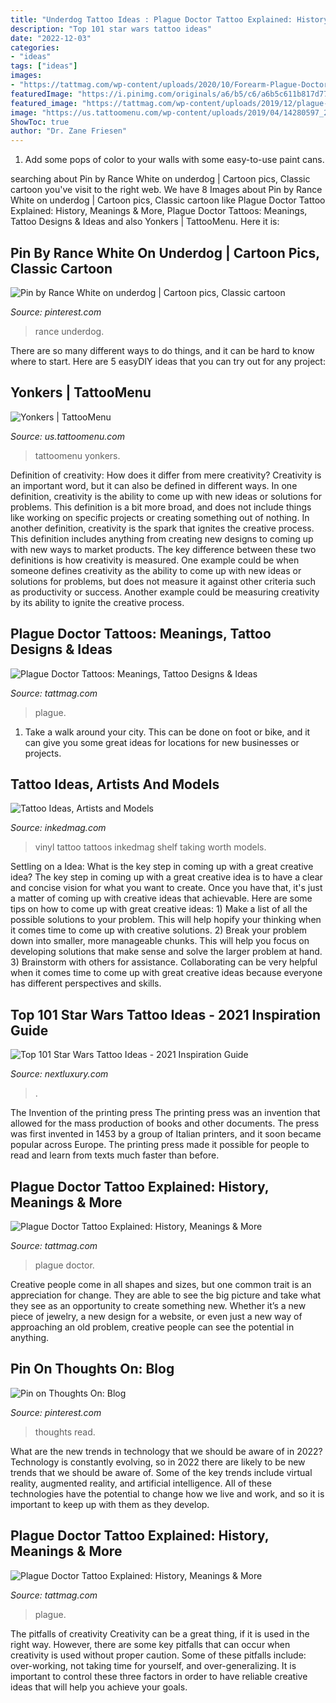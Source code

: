 ```yaml
---
title: "Underdog Tattoo Ideas : Plague Doctor Tattoo Explained: History, Meanings &amp; More"
description: "Top 101 star wars tattoo ideas"
date: "2022-12-03"
categories:
- "ideas"
tags: ["ideas"]
images:
- "https://tattmag.com/wp-content/uploads/2020/10/Forearm-Plague-Doctor-Tattoo-2-547x1024.jpg"
featuredImage: "https://i.pinimg.com/originals/a6/b5/c6/a6b5c611b817d779c9ec0cf9747b2200.jpg"
featured_image: "https://tattmag.com/wp-content/uploads/2019/12/plague-doctor-tattoo-63-1024x1024.jpg"
image: "https://us.tattoomenu.com/wp-content/uploads/2019/04/14280597_254629284932099_1083263433_n.jpg"
ShowToc: true
author: "Dr. Zane Friesen"
---
```



1. Add some pops of color to your walls with some easy-to-use paint cans.

	

		
searching about Pin by Rance White on underdog | Cartoon pics, Classic cartoon you've visit to the right web. We have 8 Images about Pin by Rance White on underdog | Cartoon pics, Classic cartoon like Plague Doctor Tattoo Explained: History, Meanings &amp; More, Plague Doctor Tattoos: Meanings, Tattoo Designs &amp; Ideas and also Yonkers | TattooMenu. Here it is:
		
    
## Pin By Rance White On Underdog | Cartoon Pics, Classic Cartoon

<img loading=lazy src="https://i.pinimg.com/originals/a6/b5/c6/a6b5c611b817d779c9ec0cf9747b2200.jpg" onerror="this.onerror=null;this.src='https://tse4.mm.bing.net/th?id=OIP.urRwqiLncTCy-LkNihCtOgHaLk&amp;pid=15.1';" alt="Pin by Rance White on underdog | Cartoon pics, Classic cartoon">

_Source: pinterest.com_

>rance underdog. 

	

There are so many different ways to do things, and it can be hard to know where to start. Here are 5 easyDIY ideas that you can try out for any project: 

    
## Yonkers | TattooMenu

<img loading=lazy src="https://us.tattoomenu.com/wp-content/uploads/2019/04/14280597_254629284932099_1083263433_n.jpg" onerror="this.onerror=null;this.src='https://tse3.mm.bing.net/th?id=OIP.ZuxGoXJsxFpj7US4wCeUIwHaHa&amp;pid=15.1';" alt="Yonkers | TattooMenu">

_Source: us.tattoomenu.com_

>tattoomenu yonkers. 

	

Definition of creativity: How does it differ from mere creativity?
Creativity is an important word, but it can also be defined in different ways. In one definition, creativity is the ability to come up with new ideas or solutions for problems. This definition is a bit more broad, and does not include things like working on specific projects or creating something out of nothing. In another definition, creativity is the spark that ignites the creative process. This definition includes anything from creating new designs to coming up with new ways to market products. The key difference between these two definitions is how creativity is measured. One example could be when someone defines creativity as the ability to come up with new ideas or solutions for problems, but does not measure it against other criteria such as productivity or success. Another example could be measuring creativity by its ability to ignite the creative process.

    
## Plague Doctor Tattoos: Meanings, Tattoo Designs &amp; Ideas

<img loading=lazy src="https://tattmag.com/wp-content/uploads/2020/10/Forearm-Plague-Doctor-Tattoo-2-547x1024.jpg" onerror="this.onerror=null;this.src='https://tse2.mm.bing.net/th?id=OIP.CkDagZOCndQb7PqqEf7fZQHaN3&amp;pid=15.1';" alt="Plague Doctor Tattoos: Meanings, Tattoo Designs &amp; Ideas">

_Source: tattmag.com_

>plague. 

	

1. Take a walk around your city. This can be done on foot or bike, and it can give you some great ideas for locations for new businesses or projects. 

    
## Tattoo Ideas, Artists And Models

<img loading=lazy src="https://www.inkedmag.com/.image/ar_16:9%2Cc_fill%2Ccs_srgb%2Cfl_progressive%2Cg_faces:center%2Cq_auto:good%2Cw_620/MTc4OTc1NTA1OTU1OTU2MjIz/vinyl.jpg" onerror="this.onerror=null;this.src='https://tse1.mm.bing.net/th?id=OIP.MEf7v-hPdzqs0gsKeKbHDwHaEK&amp;pid=15.1';" alt="Tattoo Ideas, Artists and Models">

_Source: inkedmag.com_

>vinyl tattoo tattoos inkedmag shelf taking worth models. 

	

Settling on a Idea: What is the key step in coming up with a great creative idea?
The key step in coming up with a great creative idea is to have a clear and concise vision for what you want to create. Once you have that, it's just a matter of coming up with creative ideas that achievable. Here are some tips on how to come up with great creative ideas: 1) Make a list of all the possible solutions to your problem. This will help hopify your thinking when it comes time to come up with creative solutions. 2) Break your problem down into smaller, more manageable chunks. This will help you focus on developing solutions that make sense and solve the larger problem at hand. 3) Brainstorm with others for assistance. Collaborating can be very helpful when it comes time to come up with great creative ideas because everyone has different perspectives and skills.

    
## Top 101 Star Wars Tattoo Ideas - 2021 Inspiration Guide

<img loading=lazy src="https://nextluxury.com/wp-content/uploads/destruction-tattoo-star-wars-male-arms.jpg" onerror="this.onerror=null;this.src='https://tse3.mm.bing.net/th?id=OIP.PAjuskF5QLGfWTylCPJ0WAHaHa&amp;pid=15.1';" alt="Top 101 Star Wars Tattoo Ideas - 2021 Inspiration Guide">

_Source: nextluxury.com_

>. 

	

The Invention of the printing press
The printing press was an invention that allowed for the mass production of books and other documents. The press was first invented in 1453 by a group of Italian printers, and it soon became popular across Europe. The printing press made it possible for people to read and learn from texts much faster than before.

    
## Plague Doctor Tattoo Explained: History, Meanings &amp; More

<img loading=lazy src="https://tattmag.com/wp-content/uploads/2019/12/plague-doctor-tattoo-63-1024x1024.jpg" onerror="this.onerror=null;this.src='https://tse2.mm.bing.net/th?id=OIP._4P-p38V76Ulv5UM1v2p-gHaHa&amp;pid=15.1';" alt="Plague Doctor Tattoo Explained: History, Meanings &amp; More">

_Source: tattmag.com_

>plague doctor. 

	

Creative people come in all shapes and sizes, but one common trait is an appreciation for change. They are able to see the big picture and take what they see as an opportunity to create something new. Whether it’s a new piece of jewelry, a new design for a website, or even just a new way of approaching an old problem, creative people can see the potential in anything.

    
## Pin On Thoughts On: Blog

<img loading=lazy src="https://i.pinimg.com/originals/f5/83/0d/f5830d19ebc46de1e5b454d9db91a47d.jpg" onerror="this.onerror=null;this.src='https://tse4.mm.bing.net/th?id=OIP.R63FXCl33YQTf0yIcmAZewAAAA&amp;pid=15.1';" alt="Pin on Thoughts On: Blog">

_Source: pinterest.com_

>thoughts read. 

	

What are the new trends in technology that we should be aware of in 2022?
Technology is constantly evolving, so in 2022 there are likely to be new trends that we should be aware of. Some of the key trends include virtual reality, augmented reality, and artificial intelligence. All of these technologies have the potential to change how we live and work, and so it is important to keep up with them as they develop.

    
## Plague Doctor Tattoo Explained: History, Meanings &amp; More

<img loading=lazy src="https://tattmag.com/wp-content/uploads/2019/12/plague-doctor-tattoo-69-1024x1024.jpg" onerror="this.onerror=null;this.src='https://tse3.mm.bing.net/th?id=OIP.JSxtAhv9zdKRi14ishV6XAHaHa&amp;pid=15.1';" alt="Plague Doctor Tattoo Explained: History, Meanings &amp; More">

_Source: tattmag.com_

>plague. 

	

The pitfalls of creativity
Creativity can be a great thing, if it is used in the right way. However, there are some key pitfalls that can occur when creativity is used without proper caution. Some of these pitfalls include: over-working, not taking time for yourself, and over-generalizing. It is important to control these three factors in order to have reliable creative ideas that will help you achieve your goals.

